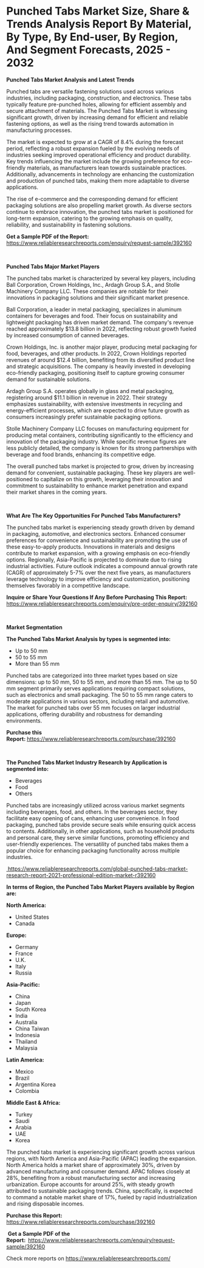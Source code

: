 <p><h1>Punched Tabs Market Size, Share & Trends Analysis Report By Material, By Type, By End-user, By Region, And Segment Forecasts, 2025 - 2032</h1></p><p><strong>Punched Tabs Market Analysis and Latest Trends</strong></p>
<p><p>Punched tabs are versatile fastening solutions used across various industries, including packaging, construction, and electronics. These tabs typically feature pre-punched holes, allowing for efficient assembly and secure attachment of materials. The Punched Tabs Market is witnessing significant growth, driven by increasing demand for efficient and reliable fastening options, as well as the rising trend towards automation in manufacturing processes.</p><p>The market is expected to grow at a CAGR of 8.4% during the forecast period, reflecting a robust expansion fueled by the evolving needs of industries seeking improved operational efficiency and product durability. Key trends influencing the market include the growing preference for eco-friendly materials, as manufacturers lean towards sustainable practices. Additionally, advancements in technology are enhancing the customization and production of punched tabs, making them more adaptable to diverse applications.</p><p>The rise of e-commerce and the corresponding demand for efficient packaging solutions are also propelling market growth. As diverse sectors continue to embrace innovation, the punched tabs market is positioned for long-term expansion, catering to the growing emphasis on quality, reliability, and sustainability in fastening solutions.</p></p>
<p><strong>Get a Sample PDF of the Report:&nbsp;</strong> <a href="https://www.reliableresearchreports.com/enquiry/request-sample/392160?utm_campaign=3111&utm_medium=2&utm_source=Github&utm_content=ia&utm_term=29032025&utm_id=punched-tabs">https://www.reliableresearchreports.com/enquiry/request-sample/392160</a></p>
<p>&nbsp;</p>
<p><strong>Punched Tabs Major Market Players</strong></p>
<p><p>The punched tabs market is characterized by several key players, including Ball Corporation, Crown Holdings, Inc., Ardagh Group S.A., and Stolle Machinery Company LLC. These companies are notable for their innovations in packaging solutions and their significant market presence.</p><p>Ball Corporation, a leader in metal packaging, specializes in aluminum containers for beverages and food. Their focus on sustainability and lightweight packaging has driven market demand. The company's revenue reached approximately $13.8 billion in 2022, reflecting robust growth fueled by increased consumption of canned beverages.</p><p>Crown Holdings, Inc. is another major player, producing metal packaging for food, beverages, and other products. In 2022, Crown Holdings reported revenues of around $12.4 billion, benefiting from its diversified product line and strategic acquisitions. The company is heavily invested in developing eco-friendly packaging, positioning itself to capture growing consumer demand for sustainable solutions.</p><p>Ardagh Group S.A. operates globally in glass and metal packaging, registering around $11.1 billion in revenue in 2022. Their strategy emphasizes sustainability, with extensive investments in recycling and energy-efficient processes, which are expected to drive future growth as consumers increasingly prefer sustainable packaging options.</p><p>Stolle Machinery Company LLC focuses on manufacturing equipment for producing metal containers, contributing significantly to the efficiency and innovation of the packaging industry. While specific revenue figures are less publicly detailed, the company is known for its strong partnerships with beverage and food brands, enhancing its competitive edge.</p><p>The overall punched tabs market is projected to grow, driven by increasing demand for convenient, sustainable packaging. These key players are well-positioned to capitalize on this growth, leveraging their innovation and commitment to sustainability to enhance market penetration and expand their market shares in the coming years.</p></p>
<p>&nbsp;</p>
<p><strong>What Are The Key Opportunities For Punched Tabs Manufacturers?</strong></p>
<p><p>The punched tabs market is experiencing steady growth driven by demand in packaging, automotive, and electronics sectors. Enhanced consumer preferences for convenience and sustainability are promoting the use of these easy-to-apply products. Innovations in materials and designs contribute to market expansion, with a growing emphasis on eco-friendly options. Regionally, Asia-Pacific is projected to dominate due to rising industrial activities. Future outlook indicates a compound annual growth rate (CAGR) of approximately 5-7% over the next five years, as manufacturers leverage technology to improve efficiency and customization, positioning themselves favorably in a competitive landscape.</p></p>
<p><strong>Inquire or Share Your Questions If Any Before Purchasing This Report:</strong> <a href="https://www.reliableresearchreports.com/enquiry/pre-order-enquiry/392160?utm_campaign=3111&utm_medium=2&utm_source=Github&utm_content=ia&utm_term=29032025&utm_id=punched-tabs">https://www.reliableresearchreports.com/enquiry/pre-order-enquiry/392160</a></p>
<p>&nbsp;</p>
<p><strong>Market Segmentation</strong></p>
<p><strong>The Punched Tabs Market Analysis by types is segmented into:</strong></p>
<p><ul><li>Up to 50 mm</li><li>50 to 55 mm</li><li>More than 55 mm</li></ul></p>
<p><p>Punched tabs are categorized into three market types based on size dimensions: up to 50 mm, 50 to 55 mm, and more than 55 mm. The up to 50 mm segment primarily serves applications requiring compact solutions, such as electronics and small packaging. The 50 to 55 mm range caters to moderate applications in various sectors, including retail and automotive. The market for punched tabs over 55 mm focuses on larger industrial applications, offering durability and robustness for demanding environments.</p></p>
<p><strong>Purchase this Report:&nbsp;</strong><a href="https://www.reliableresearchreports.com/purchase/392160?utm_campaign=3111&utm_medium=2&utm_source=Github&utm_content=ia&utm_term=29032025&utm_id=punched-tabs">https://www.reliableresearchreports.com/purchase/392160</a></p>
<p>&nbsp;</p>
<p><strong>The Punched Tabs Market Industry Research by Application is segmented into:</strong></p>
<p><ul><li>Beverages</li><li>Food</li><li>Others</li></ul></p>
<p><p>Punched tabs are increasingly utilized across various market segments including beverages, food, and others. In the beverages sector, they facilitate easy opening of cans, enhancing user convenience. In food packaging, punched tabs provide secure seals while ensuring quick access to contents. Additionally, in other applications, such as household products and personal care, they serve similar functions, promoting efficiency and user-friendly experiences. The versatility of punched tabs makes them a popular choice for enhancing packaging functionality across multiple industries.</p></p>
<p><a href="https://www.reliableresearchreports.com/global-punched-tabs-market-research-report-2021-professional-edition-market-r392160?utm_campaign=3111&utm_medium=2&utm_source=Github&utm_content=ia&utm_term=29032025&utm_id=punched-tabs">&nbsp;https://www.reliableresearchreports.com/global-punched-tabs-market-research-report-2021-professional-edition-market-r392160</a></p>
<p><strong>In terms of Region, the Punched Tabs Market Players available by Region are:</strong></p>
<p>
    <p> <strong> North America: </strong>
        <ul>
            <li>United States</li>
            <li>Canada</li>
        </ul>
        </p> 
    <p> <strong> Europe: </strong>
        <ul>
            <li>Germany</li>
            <li>France</li>
            <li>U.K.</li>
            <li>Italy</li>
            <li>Russia</li>
        </ul>
        </p> 
    <p> <strong> Asia-Pacific: </strong>
        <ul>
            <li>China</li>
            <li>Japan</li>
            <li>South Korea</li>
            <li>India</li>
            <li>Australia</li>
            <li>China Taiwan</li>
            <li>Indonesia</li>
            <li>Thailand</li>
            <li>Malaysia</li>
        </ul>
        </p> 
    <p> <strong> Latin America: </strong>
        <ul>
            <li>Mexico</li>
            <li>Brazil</li>
            <li>Argentina Korea</li>
            <li>Colombia</li>
        </ul>
        </p> 
    <p> <strong> Middle East & Africa: </strong>
        <ul>
            <li>Turkey</li>
            <li>Saudi</li>
            <li>Arabia</li>
            <li>UAE</li>
            <li>Korea</li>
        </ul>
    </p>
    </p>
<p><p>The punched tabs market is experiencing significant growth across various regions, with North America and Asia-Pacific (APAC) leading the expansion. North America holds a market share of approximately 30%, driven by advanced manufacturing and consumer demand. APAC follows closely at 28%, benefiting from a robust manufacturing sector and increasing urbanization. Europe accounts for around 25%, with steady growth attributed to sustainable packaging trends. China, specifically, is expected to command a notable market share of 17%, fueled by rapid industrialization and rising disposable incomes.</p></p>
<p><strong>Purchase this Report: </strong><a href="https://www.reliableresearchreports.com/purchase/392160?utm_campaign=3111&utm_medium=2&utm_source=Github&utm_content=ia&utm_term=29032025&utm_id=punched-tabs">https://www.reliableresearchreports.com/purchase/392160</a></p>
<p>&nbsp;<strong>Get a Sample PDF of the Report:&nbsp;&nbsp;</strong><a href="https://www.reliableresearchreports.com/enquiry/request-sample/392160?utm_campaign=3111&utm_medium=2&utm_source=Github&utm_content=ia&utm_term=29032025&utm_id=punched-tabs">https://www.reliableresearchreports.com/enquiry/request-sample/392160</a></p>
<p><strong></strong></p>
<p>Check more reports on <a href="https://www.reliableresearchreports.com/?utm_campaign=3111&utm_medium=2&utm_source=Github&utm_content=ia&utm_term=29032025&utm_id=punched-tabs">https://www.reliableresearchreports.com/</a></p>
